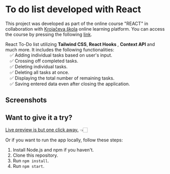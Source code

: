# To do list developed with React

This project was developed as part of the online course "REACT" in collaboration with [Krojačeva škola](https://www.krojacevaskola.com/) online learning platform. You can access the course by pressing the following [link](https://www.krojacevaskola.com/kursevi/online/react).
<br>

React To-Do list utilizing <b>Tailwind CSS</b>,<b> React Hooks </b>, <b>Context API </b> and much more. It includes the following functionalities:
<br>&emsp;✅ Adding individual tasks based on user's input.
<br>&emsp;✅ Crossing off completed tasks.
<br>&emsp;✅ Deleting individual tasks.
<br>&emsp;✅ Deleting all tasks at once.
<br>&emsp;✅ Displaying the total number of remaining tasks.
<br>&emsp;✅ Saving entered data even after closing the application.

## Screenshots

## Want to give it a try?

[Live preview is but one click away.](https://djordjevicv.github.io/react-todo/) 👈🏻

Or if you want to run the app locally, follow these steps:
1. Install Node.js and npm if you haven't.
2. Clone this repository.
3. Run `npm install`.
4. Run `npm start`.
